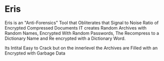 # Eris
Eris is an "Anti-Forensics" Tool that Obliterates that Signal to Noise Ratio of Encrypted Compressed Documents
IT creates Random Archives with Random Names, Encrypted With Random Passwords, The Recompress to a Dictionary Name and Re encrypted with a Dictionary Word.

Its Intital Easy to Crack but on the innerlevel the Archives are Filled with an Encrypted with Garbage Data
